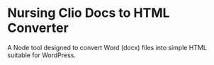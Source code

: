 # Nursing Clio Docs to HTML Converter

A Node tool designed to convert Word (docx) files into simple HTML suitable for WordPress.